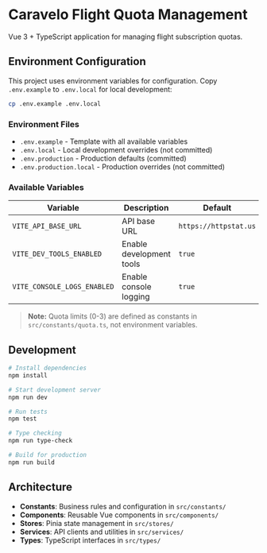 # Caravelo Flight Quota Management

Vue 3 + TypeScript application for managing flight subscription quotas.

## Environment Configuration

This project uses environment variables for configuration. Copy `.env.example` to `.env.local` for local development:

```bash
cp .env.example .env.local
```

### Environment Files

- `.env.example` - Template with all available variables
- `.env.local` - Local development overrides (not committed)
- `.env.production` - Production defaults (committed)
- `.env.production.local` - Production overrides (not committed)

### Available Variables

| Variable | Description | Default |
|----------|-------------|---------|
| `VITE_API_BASE_URL` | API base URL | `https://httpstat.us` |
| `VITE_DEV_TOOLS_ENABLED` | Enable development tools | `true` |
| `VITE_CONSOLE_LOGS_ENABLED` | Enable console logging | `true` |

> **Note:** Quota limits (0-3) are defined as constants in `src/constants/quota.ts`, not environment variables.

## Development

```bash
# Install dependencies
npm install

# Start development server
npm run dev

# Run tests
npm test

# Type checking
npm run type-check

# Build for production
npm run build
```

## Architecture

- **Constants**: Business rules and configuration in `src/constants/`
- **Components**: Reusable Vue components in `src/components/`
- **Stores**: Pinia state management in `src/stores/`
- **Services**: API clients and utilities in `src/services/`
- **Types**: TypeScript interfaces in `src/types/`